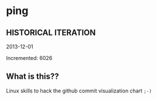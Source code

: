 # ping

## HISTORICAL ITERATION
2013-12-01

Incremented: 6026

## What is this?? 
Linux skills to hack the github commit visualization chart `;-)`
